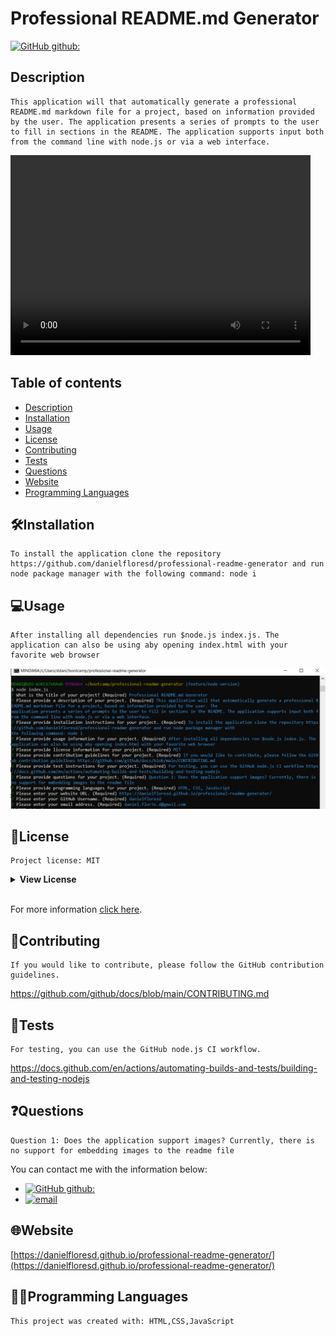 # Professional README.md Generator

[![GitHub github:](https://img.shields.io/badge/license-MIT-blue.svg)](https://choosealicense.com/licenses/mit)
## Description   
    This application will that automatically generate a professional README.md markdown file for a project, based on information provided by the user. The application presents a series of prompts to the user to fill in sections in the README. The application supports input both from the command line with node.js or via a web interface.   
<video width="480" height="320" controls autoplay>
  <source src="./assets/images/screencast.webm" type="video/webm">
</video> 

## Table of contents

  * [Description](#description)
  * [Installation](#🛠️installation)
  * [Usage](#💻usage)
  * [License](#📛license)
  * [Contributing](#🤝contributing)
  * [Tests](#📃tests)
  * [Questions](#❓questions)
  * [Website](#🌐website)
  * [Programming Languages](#👨‍💻programming-languages)

## 🛠️Installation    
    To install the application clone the repository https://github.com/danielfloresd/professional-readme-generator and run node package manager with the following command: node i    
      
## 💻Usage    
    After installing all dependencies run $node.js index.js. The application can also be using aby opening index.html with your favorite web browser

<img src="./assets/images/nodejs.PNG"><img>   

## 📛License    
    Project license: MIT   
<details><summary><b>View License</b></summary>MIT License

Copyright (c) 2022 Daniel Flores D

Permission is hereby granted, free of charge, to any person obtaining a copy
of this software and associated documentation files (the "Software"), to deal
in the Software without restriction, including without limitation the rights
to use, copy, modify, merge, publish, distribute, sublicense, and/or sell
copies of the Software, and to permit persons to whom the Software is
furnished to do so, subject to the following conditions:

The above copyright notice and this permission notice shall be included in all
copies or substantial portions of the Software.

THE SOFTWARE IS PROVIDED "AS IS", WITHOUT WARRANTY OF ANY KIND, EXPRESS OR
IMPLIED, INCLUDING BUT NOT LIMITED TO THE WARRANTIES OF MERCHANTABILITY,
FITNESS FOR A PARTICULAR PURPOSE AND NONINFRINGEMENT. IN NO EVENT SHALL THE
AUTHORS OR COPYRIGHT HOLDERS BE LIABLE FOR ANY CLAIM, DAMAGES OR OTHER
LIABILITY, WHETHER IN AN ACTION OF CONTRACT, TORT OR OTHERWISE, ARISING FROM,
OUT OF OR IN CONNECTION WITH THE SOFTWARE OR THE USE OR OTHER DEALINGS IN THE
SOFTWARE.
</details></br>   
      
For more information [click here](https://choosealicense.com/licenses/mit).   

## 🤝Contributing    
    If you would like to contribute, please follow the GitHub contribution guidelines. 

https://github.com/github/docs/blob/main/CONTRIBUTING.md   
      
## 📃Tests    
    For testing, you can use the GitHub node.js CI workflow. 
https://docs.github.com/en/actions/automating-builds-and-tests/building-and-testing-nodejs   
      
## ❓Questions   
    Question 1: Does the application support images? Currently, there is no support for embedding images to the readme file    
  You can contact me with the information below:   
* [![GitHub github:](https://img.shields.io/badge/github:-danielfloresd-black.svg)](https://github.com/danielfloresd)   
* [![email](https://img.shields.io/badge/email:-daniel.flor3s.d@gmail.com-blue.svg)](mailto:daniel.flor3s.d@gmail.com)    
        
## 🌐Website    
[https://danielfloresd.github.io/professional-readme-generator/](https://danielfloresd.github.io/professional-readme-generator/)  

## 👨‍💻Programming Languages    
    This project was created with: HTML,CSS,JavaScript   
      
